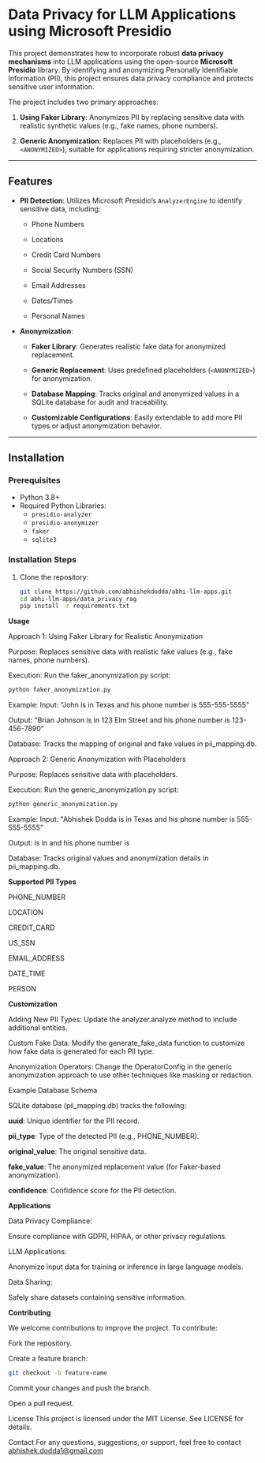 # Data Privacy for LLM Applications using Microsoft Presidio

This project demonstrates how to incorporate robust **data privacy mechanisms** into LLM applications using the open-source **Microsoft Presidio** library. By identifying and anonymizing Personally Identifiable Information (PII), this project ensures data privacy compliance and protects sensitive user information. 

The project includes two primary approaches:

1. **Using Faker Library**: Anonymizes PII by replacing sensitive data with realistic synthetic values (e.g., fake names, phone numbers).

2. **Generic Anonymization**: Replaces PII with placeholders (e.g., `<ANONYMIZED>`), suitable for applications requiring stricter anonymization.

---

## Features

- **PII Detection**: Utilizes Microsoft Presidio’s `AnalyzerEngine` to identify sensitive data, including:
  - Phone Numbers
    
  - Locations
    
  - Credit Card Numbers
    
  - Social Security Numbers (SSN)
    
  - Email Addresses
    
  - Dates/Times
    
  - Personal Names
    
- **Anonymization**:

  - **Faker Library**: Generates realistic fake data for anonymized replacement.
    
  - **Generic Replacement**: Uses predefined placeholders (`<ANONYMIZED>`) for anonymization.
    
  - **Database Mapping**: Tracks original and anonymized values in a SQLite database for audit and traceability.
    
  - **Customizable Configurations**: Easily extendable to add more PII types or adjust anonymization behavior.

---

## Installation

### Prerequisites

- Python 3.8+
- Required Python Libraries:
  - `presidio-analyzer`
  - `presidio-anonymizer`
  - `faker`
  - `sqlite3`

### Installation Steps

1. Clone the repository:
   ```bash
   git clone https://github.com/abhishekdodda/abhi-llm-apps.git
   cd abhi-llm-apps/data_privacy_rag
   pip install -r requirements.txt
    ```

**Usage**

Approach 1: Using Faker Library for Realistic Anonymization

Purpose: Replaces sensitive data with realistic fake values (e.g., fake names, phone numbers).

Execution: Run the faker_anonymization.py script:
```bash
python faker_anonymization.py
```
Example: 
Input:
"John is in Texas and his phone number is 555-555-5555"

Output:
"Brian Johnson is in 123 Elm Street and his phone number is 123-456-7890"

Database: Tracks the mapping of original and fake values in pii_mapping.db.

Approach 2: Generic Anonymization with <ANONYMIZED> Placeholders

Purpose: Replaces sensitive data with <ANONYMIZED> placeholders.

Execution: Run the generic_anonymization.py script:
```bash
python generic_anonymization.py
```
Example: Input:
"Abhishek Dodda is in Texas and his phone number is 555-555-5555"

Output:
<ANONYMIZED> is in <ANONYMIZED> and his phone number is <ANONYMIZED>

Database: Tracks original values and anonymization details in pii_mapping.db.

**Supported PII Types**

PHONE_NUMBER

LOCATION

CREDIT_CARD

US_SSN

EMAIL_ADDRESS

DATE_TIME

PERSON

**Customization**

Adding New PII Types: Update the analyzer.analyze method to include additional entities.

Custom Fake Data: Modify the generate_fake_data function to customize how fake data is generated for each PII type.

Anonymization Operators: Change the OperatorConfig in the generic anonymization approach to use other techniques like masking or redaction.

Example Database Schema

SQLite database (pii_mapping.db) tracks the following:

**uuid**: Unique identifier for the PII record.

**pii_type**: Type of the detected PII (e.g., PHONE_NUMBER).

**original_value**: The original sensitive data.

**fake_value**: The anonymized replacement value (for Faker-based anonymization).

**confidence**: Confidence score for the PII detection.

**Applications**

Data Privacy Compliance:

Ensure compliance with GDPR, HIPAA, or other privacy regulations.

LLM Applications:

Anonymize input data for training or inference in large language models.

Data Sharing:

Safely share datasets containing sensitive information.

**Contributing**

We welcome contributions to improve the project. To contribute:

Fork the repository.

Create a feature branch:
```bash
git checkout -b feature-name
```
Commit your changes and push the branch.

Open a pull request.

License
This project is licensed under the MIT License. See LICENSE for details.

Contact
For any questions, suggestions, or support, feel free to contact abhishek.dodda1@gmail.com

